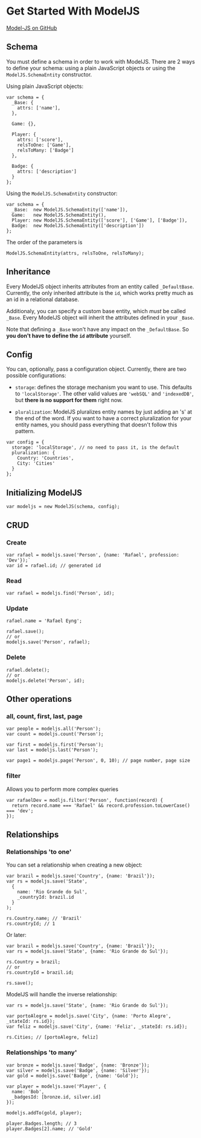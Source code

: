 # Get Started With ModelJS

[Model-JS on GitHub](https://github.com/rafaeleyng/model-js)

## Schema

You must define a schema in order to work with ModelJS. There are 2 ways to define your schema: using a plain JavaScript objects or using the `ModelJS.SchemaEntity` constructor.

Using plain JavaScript objects:

```
var schema = {
  _Base: { 
    attrs: ['name'],
  },
  
  Game: {},
  
  Player: { 
    attrs: ['score'],
    relsToOne: ['Game'],
    relsToMany: ['Badge']
  },
  
  Badge: {
    attrs: ['description']
  }
};
```

Using the `ModelJS.SchemaEntity` constructor:


```
var schema = {
  _Base:  new ModelJS.SchemaEntity(['name']),
  Game:   new ModelJS.SchemaEntity(),
  Player: new ModelJS.SchemaEntity(['score'], ['Game'], ['Badge']),
  Badge:  new ModelJS.SchemaEntity(['description'])
};
```

The order of the parameters is
```
ModelJS.SchemaEntity(attrs, relsToOne, relsToMany);
```


## Inheritance

Every ModelJS object inherits attributes from an entity called `_DefaultBase`. Currently, the only inherited attribute is the `id`, which works pretty much as an id in a relational database.

Additionaly, you can specify a custom base entity, which *must* be called `_Base`. Every ModelJS object will inherit the attributes defined in your `_Base`.

Note that defining a `_Base` won't have any impact on the `_DefaultBase`. So **you don't have to define the `id` attribute** yourself.


## Config

You can, optionally, pass a configuration object. Currently, there are two possible configurations:

* `storage`: defines the storage mechanism you want to use. This defaults to `'localStorage'`. The other valid values are `'webSQL'` and `'indexedDB'`, but **there is no support for them** right now.

* `pluralization`: ModelJS pluralizes entity names by just adding an 's' at the end of the word. If you want to have a correct pluralization for your entity names, you should pass everything that doesn't follow this pattern.

```
var config = {
  storage: 'localStorage', // no need to pass it, is the default
  pluralization: {
    Country: 'Countries',
    City: 'Cities'
  }
};
```


## Initializing ModelJS

```
var modeljs = new ModelJS(schema, config);
```


## CRUD

### Create

```
var rafael = modeljs.save('Person', {name: 'Rafael', profession: 'Dev'});`
var id = rafael.id; // generated id
```

### Read

```
var rafael = modeljs.find('Person', id);
```

### Update

```
rafael.name = 'Rafael Eyng';

rafael.save();
// or
modeljs.save('Person', rafael);
```

### Delete

```
rafael.delete();
// or
modeljs.delete('Person', id);
```

## Other operations

### all, count, first, last, page

```
var people = modeljs.all('Person');
var count = modeljs.count('Person');

var first = modeljs.first('Person');
var last = modeljs.last('Person');

var page1 = modeljs.page('Person', 0, 10); // page number, page size
```

### filter

Allows you to perform more complex queries

```
var rafaelDev = modljs.filter('Person', function(record) {
  return record.name === 'Rafael' && record.profession.toLowerCase() === 'dev';
});
```


## Relationships

### Relationships 'to one'

You can set a relationship when creating a new object:

```
var brazil = modeljs.save('Country', {name: 'Brazil'});
var rs = modeljs.save('State', 
  {
    name: 'Rio Grande do Sul', 
    _countryId: brazil.id
  }
);

rs.Country.name; // 'Brazil'
rs.countryId; // 1
```

Or later:

```
var brazil = modeljs.save('Country', {name: 'Brazil'});
var rs = modeljs.save('State', {name: 'Rio Grande do Sul'});

rs.Country = brazil;
// or
rs.countryId = brazil.id;

rs.save();
```

ModelJS will handle the inverse relationship:

```
var rs = modeljs.save('State', {name: 'Rio Grande do Sul'});

var portoAlegre = modeljs.save('City', {name: 'Porto Alegre', _stateId: rs.id});
var feliz = modeljs.save('City', {name: 'Feliz', _stateId: rs.id});

rs.Cities; // [portoAlegre, feliz]
```

### Relationships 'to many'

```
var bronze = modeljs.save('Badge', {name: 'Bronze'});
var silver = modeljs.save('Badge', {name: 'Silver'});
var gold = modeljs.save('Badge', {name: 'Gold'});

var player = modeljs.save('Player', {
  name: 'Bob',
  _badgesId: [bronze.id, silver.id]
});

modeljs.addTo(gold, player);

player.Badges.length; // 3
player.Badges[2].name; // 'Gold'
```
